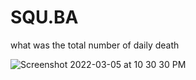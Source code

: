 # SQU.BA
what was the total number of daily death


![Screenshot 2022-03-05 at 10 30 30 PM](https://user-images.githubusercontent.com/100821099/156892854-5690111e-0035-4025-a70a-c6f68230c916.png)
